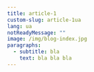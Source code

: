 ```yaml
---
title: article-1
custom-slug: article-1ua
lang: ua
notReadyMessage: ""
image: /img/blog-index.jpg
paragraphs:
  - subtitle: bla
    text: bla bla bla
---
```


